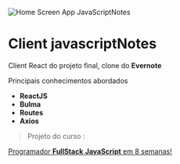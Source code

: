 ![Home Screen App JavaScriptNotes](https://i.imgur.com/QM5C8TJ.png "JavaScriptNotes Home")

# Client javascriptNotes
Client React do projeto final, clone do __Evernote__

Principais conhecimentos abordados


- **ReactJS**
- **Bulma**
- **Routes**
- **Axios**


> Projeto do curso : 


[Programador __FullStack__ __JavaScript__ em 8 semanas!](https://programador.escoladejavascript.com "Full Stack JavaScript")